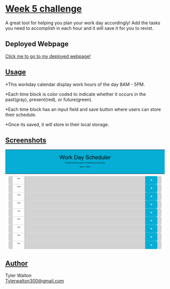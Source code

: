 # <u> **Week 5 challenge**</u>
A great tool for helping you plan your work day accordingly! Add the tasks you need to accomplish in each hour and it will save it for you to revist.

## Deployed Webpage
[Click me to go to my deployed webpage!](https://tylerwalton.github.io/event-calender/)

## <u> **Usage** </u>

*This workday calendar display work hours of the day 8AM - 5PM. 

*Each time block is color coded to indicate whether it occurs in the past(gray), present(red), or future(green).

*Each time block has an input field and save button where users can store their schedule.

*Once its saved, it will store in their local storage.

## <u>**Screenshots**</u>

![alt text](/Images/work%20calender%20page.png)

## <u>**Author**</u>

Tyler Walton <br/>
Tylerwalton300@gmail.com